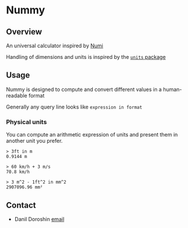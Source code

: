 # Nummy

## Overview

An universal calculator inspired by [Numi](https://github.com/nikolaeu/numi)

Handling of dimensions and units is inspired by the [`units` package](http://hackage.haskell.org/package/units)

## Usage

Nummy is designed to compute and convert different values in a human-readable format

Generally any query line looks like `expression in format`

### Physical units

You can compute an arithmetic expression of units and present them in another unit you prefer.

```
> 3ft in m
0.9144 m

> 60 km/h + 3 m/s
70.8 km/h

> 3 m^2 - 1ft^2 in mm^2
2907096.96 mm²
```

## Contact

- Danil Doroshin [email](mailto:ddddanil@vivaldi.net)
